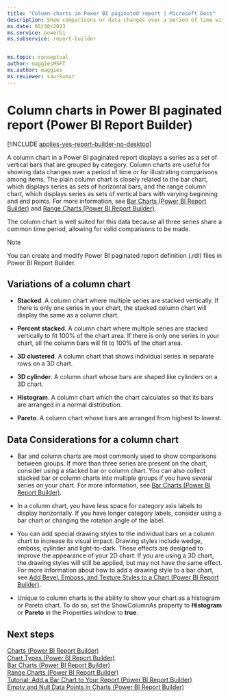 ```yaml
---
title: "Column charts in Power BI paginated report | Microsoft Docs"
description: Show comparisons or data changes over a period of time with a Power BI paginated report column chart in Power BI Report Builder. Display a series as a set of vertical bars grouped by category.
ms.date: 03/30/2023
ms.service: powerbi
ms.subservice: report-builder


ms.topic: conceptual
author: maggiesMSFT
ms.author: maggies
ms.reviewer: saurkumar
---
```

# Column charts in Power BI paginated report (Power BI Report Builder)

[!INCLUDE [applies-yes-report-builder-no-desktop](../../../includes/applies-yes-report-builder-no-desktop.md)]

  A column chart in a Power BI paginated report displays a series as a set of vertical bars that are grouped by category. Column charts are useful for showing data changes over a period of time or for illustrating comparisons among items. The plain column chart is closely related to the bar chart, which displays series as sets of horizontal bars, and the range column chart, which displays series as sets of vertical bars with varying beginning and end points. For more information, see [Bar Charts &#40;Power BI Report Builder&#41;](/sql/reporting-services/report-design/bar-charts-report-builder-and-ssrs) and [Range Charts &#40;Power BI Report Builder&#41;](range-charts-report-builder.md).  
  
 The column chart is well suited for this data because all three series share a common time period, allowing for valid comparisons to be made.  
  
> [!NOTE]  
>  You can create and modify Power BI paginated report definition (.rdl) files in Power BI Report Builder.
  
## Variations of a column chart  
  
-   **Stacked**. A column chart where multiple series are stacked vertically. If there is only one series in your chart, the stacked column chart will display the same as a column chart.  
  
-   **Percent stacked**. A column chart where multiple series are stacked vertically to fit 100% of the chart area. If there is only one series in your chart, all the column bars will fit to 100% of the chart area.  
  
-   **3D clustered**. A column chart that shows individual series in separate rows on a 3D chart.  
  
-   **3D cylinder**. A column chart whose bars are shaped like cylinders on a 3D chart.  
  
-   **Histogram**. A column chart which the chart calculates so that its bars are arranged in a normal distribution.  
  
-   **Pareto**. A column chart whose bars are arranged from highest to lowest.  
  
## Data Considerations for a column chart  
  
-   Bar and column charts are most commonly used to show comparisons between groups. If more than three series are present on the chart, consider using a stacked bar or column chart. You can also collect stacked bar or column charts into multiple groups if you have several series on your chart. For more information, see [Bar Charts &#40;Power BI Report Builder&#41;](/sql/reporting-services/report-design/bar-charts-report-builder-and-ssrs).  
  
-   In a column chart, you have less space for category axis labels to display horizontally. If you have longer category labels, consider using a bar chart or changing the rotation angle of the label.  
  
-   You can add special drawing styles to the individual bars on a column chart to increase its visual impact. Drawing styles include wedge, emboss, cylinder and light-to-dark. These effects are designed to improve the appearance of your 2D chart. If you are using a 3D chart, the drawing styles will still be applied, but may not have the same effect. For more information about how to add a drawing style to a bar chart, see [Add Bevel, Emboss, and Texture Styles to a Chart &#40;Power BI Report Builder&#41;](/sql/reporting-services/report-design/chart-effects-add-bevel-emboss-or-texture-report-builder).  
  
-   Unique to column charts is the ability to show your chart as a histogram or Pareto chart. To do so, set the ShowColumnAs property to **Histogram** or **Pareto** in the Properties window to **true**.  
  
## Next steps  
 [Charts &#40;Power BI Report Builder&#41;](charts-report-builder.md)   
 [Chart Types &#40;Power BI Report Builder&#41;](/sql/reporting-services/report-design/chart-types-report-builder-and-ssrs)   
 [Bar Charts &#40;Power BI Report Builder&#41;](/sql/reporting-services/report-design/bar-charts-report-builder-and-ssrs)   
 [Range Charts &#40;Power BI Report Builder&#41;](range-charts-report-builder.md)   
 [Tutorial: Add a Bar Chart to Your Report &#40;Power BI Report Builder&#41;](/sql/reporting-services/tutorial-add-a-bar-chart-to-your-report-report-builder)   
 [Empty and Null Data Points in Charts &#40;Power BI Report Builder&#41;](/sql/reporting-services/report-design/empty-and-null-data-points-in-charts-report-builder-and-ssrs)  
  
  
